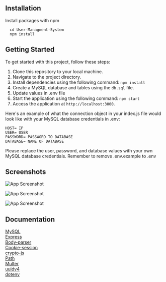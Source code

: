 
## Installation

Install packages with npm

```
  cd User-Managment-System
  npm install 
```
    
## Getting Started

To get started with this project, follow these steps:
1. Clone this repository to your local machine.
2. Navigate to the project directory.
3. Install dependencies using the following command: ```npm install``` 
4. Create a MySQL database and tables using the `db.sql` file.
6. Update values in .env file 
6. Start the application using the following command: ```npm start```
7. Access the application at `http://localhost:3000`.

Here's an example of what the connection object in your index.js file would look like with your MySQL database credentials in .env:
```
HOST= IP 
USER= USER
PASSWORD= PASSWORD TO DATABASE
DATABASE= NAME OF DATABASE
```

Please replace the user, password, and database values with your own MySQL database credentials.
Remember to remove .env.example to .env




## Screenshots

![App Screenshot](https://i.imgur.com/WzHrQPO.png)

![App Screenshot](https://i.imgur.com/MncnKgD.png)

![App Screenshot](https://i.imgur.com/N8TdKCs.png)


## Documentation

[MySQL](https://github.com/mysqljs/mysql#readme) \
[Express](https://expressjs.com/)\
[Body-parser](https://github.com/expressjs/body-parser#readme)\
[Cookie-session](https://github.com/expressjs/cookie-session#readme)\
[crypto-js](https://github.com/brix/crypto-js#readme)\
[Path](https://nodejs.org/docs/latest-v16.x/api/path.html)\
[Multer](https://github.com/expressjs/multer#readme)\
[uuidv4](https://www.npmjs.com/package/uuidv4)\
[dotenv](https://www.npmjs.com/package/dotenv)
